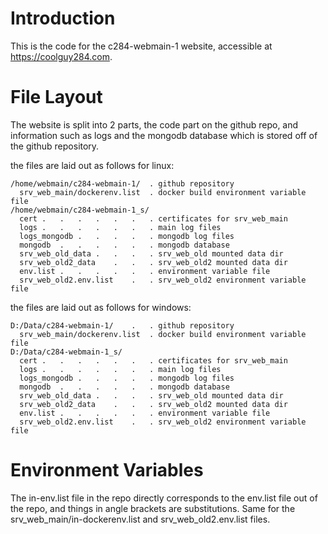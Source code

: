 # Introduction

This is the code for the c284-webmain-1 website, accessible at https://coolguy284.com.

# File Layout

The website is split into 2 parts, the code part on the github repo, and information such as logs and the mongodb database which is stored off of the github repository.

the files are laid out as follows for linux:
```
/home/webmain/c284-webmain-1/  . github repository
  srv_web_main/dockerenv.list  . docker build environment variable file
/home/webmain/c284-webmain-1_s/
  cert .   .   .   .   .   .   . certificates for srv_web_main
  logs .   .   .   .   .   .   . main log files
  logs_mongodb .   .   .   .   . mongodb log files
  mongodb  .   .   .   .   .   . mongodb database
  srv_web_old_data .   .   .   . srv_web_old mounted data dir
  srv_web_old2_data    .   .   . srv_web_old2 mounted data dir
  env.list .   .   .   .   .   . environment variable file
  srv_web_old2.env.list    .   . srv_web_old2 environment variable file
```

the files are laid out as follows for windows:
```
D:/Data/c284-webmain-1/    .   . github repository
  srv_web_main/dockerenv.list  . docker build environment variable file
D:/Data/c284-webmain-1_s/
  cert .   .   .   .   .   .   . certificates for srv_web_main
  logs .   .   .   .   .   .   . main log files
  logs_mongodb .   .   .   .   . mongodb log files
  mongodb  .   .   .   .   .   . mongodb database
  srv_web_old_data .   .   .   . srv_web_old mounted data dir
  srv_web_old2_data    .   .   . srv_web_old2 mounted data dir
  env.list .   .   .   .   .   . environment variable file
  srv_web_old2.env.list    .   . srv_web_old2 environment variable file
```

# Environment Variables

The in-env.list file in the repo directly corresponds to the env.list file out of the repo, and things in angle brackets are substitutions. Same for the srv_web_main/in-dockerenv.list and srv_web_old2.env.list files.
